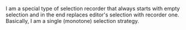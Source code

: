 I am a special type of selection recorder that always starts with empty selection and in the end replaces editor's selection with recorder one.
Basically, I am a single (monotone) selection strategy.